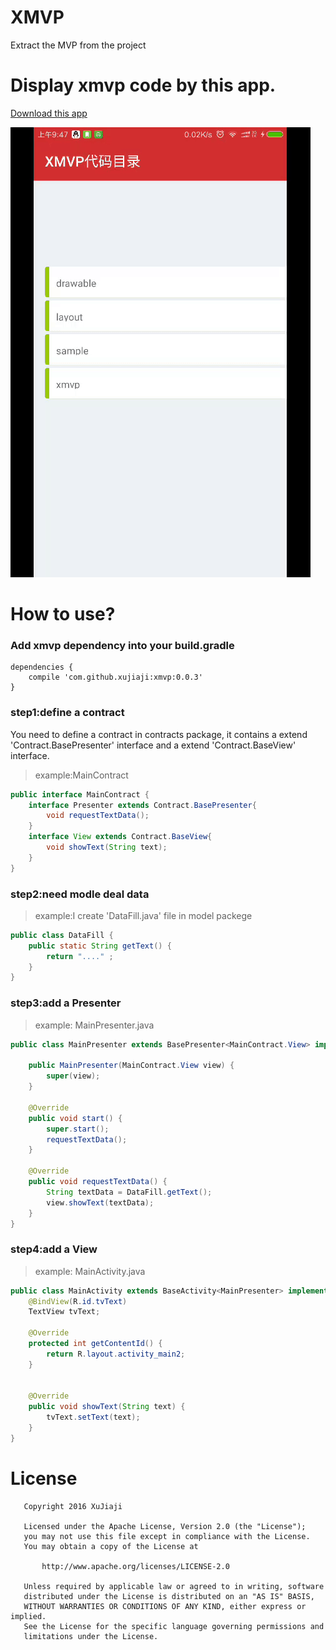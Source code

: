 # XMVP
Extract the MVP from the project
# Display xmvp code by this app. 
[Download this app](https://github.com/xujiaji/XMVP/releases/download/1.0.0/sample-debug.apk)

![display](display/dis.gif)
# How to use?
### Add xmvp dependency into your build.gradle
```
dependencies {
    compile 'com.github.xujiaji:xmvp:0.0.3'
}
```
### step1:define a contract
You need to define a contract in contracts package, it contains a extend 'Contract.BasePresenter' interface and a extend 'Contract.BaseView' interface.
> example:MainContract

``` java
public interface MainContract {
    interface Presenter extends Contract.BasePresenter{
        void requestTextData();
    }
    interface View extends Contract.BaseView{
        void showText(String text);
    }
}
```

### step2:need modle deal data
> example:I create 'DataFill.java' file in model packege

``` java
public class DataFill {
    public static String getText() {
        return "...." ;
    }
}
```

### step3:add a Presenter
> example: MainPresenter.java

``` java
public class MainPresenter extends BasePresenter<MainContract.View> implements MainContract.Presenter {

    public MainPresenter(MainContract.View view) {
        super(view);
    }

    @Override
    public void start() {
        super.start();
        requestTextData();
    }

    @Override
    public void requestTextData() {
        String textData = DataFill.getText();
        view.showText(textData);
    }
}
```

### step4:add a View
> example: MainActivity.java

``` java
public class MainActivity extends BaseActivity<MainPresenter> implements MainContract.View {
    @BindView(R.id.tvText)
    TextView tvText;

    @Override
    protected int getContentId() {
        return R.layout.activity_main2;
    }


    @Override
    public void showText(String text) {
        tvText.setText(text);
    }
}
```


# License
```
   Copyright 2016 XuJiaji

   Licensed under the Apache License, Version 2.0 (the "License");
   you may not use this file except in compliance with the License.
   You may obtain a copy of the License at

       http://www.apache.org/licenses/LICENSE-2.0

   Unless required by applicable law or agreed to in writing, software
   distributed under the License is distributed on an "AS IS" BASIS,
   WITHOUT WARRANTIES OR CONDITIONS OF ANY KIND, either express or implied.
   See the License for the specific language governing permissions and
   limitations under the License.
```
